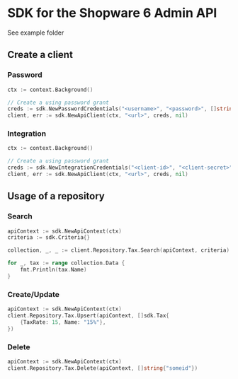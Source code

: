 # SDK for the Shopware 6 Admin API

See example folder

## Create a client

### Password

```go
ctx := context.Background()

// Create a using password grant
creds := sdk.NewPasswordCredentials("<username>", "<password>", []string{"write"})
client, err := sdk.NewApiClient(ctx, "<url>", creds, nil)
```

### Integration

```go
ctx := context.Background()

// Create a using password grant
creds := sdk.NewIntegrationCredentials("<client-id>", "<client-secret>", []string{"write"})
client, err := sdk.NewApiClient(ctx, "<url>", creds, nil)
```

## Usage of a repository

### Search

```go
apiContext := sdk.NewApiContext(ctx)
criteria := sdk.Criteria{}

collection, _, _ := client.Repository.Tax.Search(apiContext, criteria)

for _, tax := range collection.Data {
    fmt.Println(tax.Name)
}
```

### Create/Update

```go
apiContext := sdk.NewApiContext(ctx)
client.Repository.Tax.Upsert(apiContext, []sdk.Tax{
    {TaxRate: 15, Name: "15%"},
})
```

### Delete

```go
apiContext := sdk.NewApiContext(ctx)
client.Repository.Tax.Delete(apiContext, []string{"someid"})
```